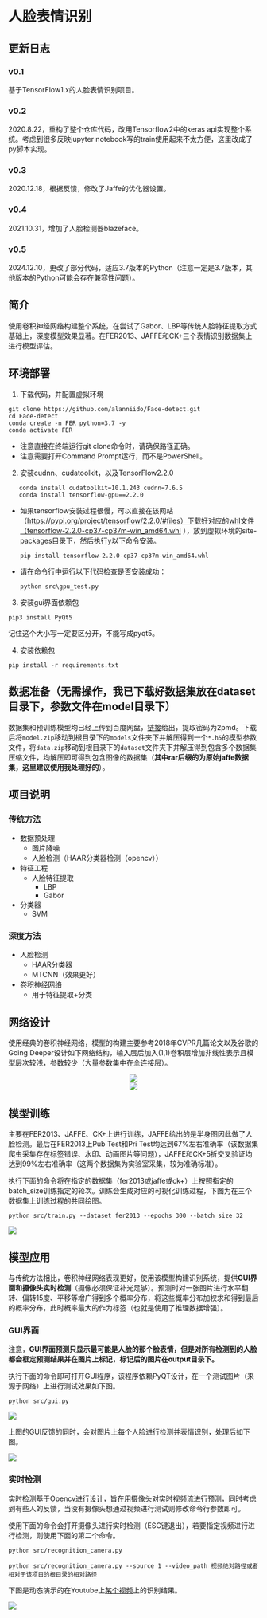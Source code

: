 # 人脸表情识别

## 更新日志

### v0.1

基于TensorFlow1.x的人脸表情识别项目。

### v0.2

2020.8.22，重构了整个仓库代码，改用Tensorflow2中的keras api实现整个系统。考虑到很多反映jupyter notebook写的train使用起来不太方便，这里改成了py脚本实现。

### v0.3

2020.12.18，根据反馈，修改了Jaffe的优化器设置。

### v0.4 

2021.10.31，增加了人脸检测器blazeface。

### v0.5

2024.12.10，更改了部分代码，适应3.7版本的Python（注意一定是3.7版本，其他版本的Python可能会存在兼容性问题）。

## 简介
使用卷积神经网络构建整个系统，在尝试了Gabor、LBP等传统人脸特征提取方式基础上，深度模型效果显著。在FER2013、JAFFE和CK+三个表情识别数据集上进行模型评估。


## 环境部署
1. 下载代码，并配置虚拟环境
```shell script
git clone https://github.com/alanniido/Face-detect.git
cd Face-detect
conda create -n FER python=3.7 -y
conda activate FER
```
- 注意直接在终端运行git clone命令时，请确保路径正确。
- 注意需要打开Command Prompt运行，而不是PowerShell。
  
2. 安装cudnn、cudatoolkit，以及TensorFlow2.2.0
```shell script
   conda install cudatoolkit=10.1.243 cudnn=7.6.5
   conda install tensorflow-gpu==2.2.0 
```
- 如果tensorflow安装过程很慢，可以直接在该网站（https://pypi.org/project/tensorflow/2.2.0/#files）下载好对应的whl文件（tensorflow-2.2.0-cp37-cp37m-win_amd64.whl ），放到虚拟环境的site-packages目录下，然后执行y以下命令安装。
  ```shell script
  pip install tensorflow-2.2.0-cp37-cp37m-win_amd64.whl
  ```
- 请在命令行中运行以下代码检查是否安装成功：
  ```shell script
  python src\gpu_test.py
  ```
3. 安装gui界面依赖包
```shell script
pip3 install PyQt5
```
记住这个大小写一定要区分开，不能写成pyqt5。

4. 安装依赖包
```shell script
pip install -r requirements.txt
```

## 数据准备（无需操作，我已下载好数据集放在dataset目录下，参数文件在model目录下）
数据集和预训练模型均已经上传到百度网盘，[链接](https://pan.baidu.com/s/1LFu52XTMBdsTSQjMIPYWnw)给出，提取密码为2pmd。下载后将`model.zip`移动到根目录下的`models`文件夹下并解压得到一个`*.h5`的模型参数文件，将`data.zip`移动到根目录下的`dataset`文件夹下并解压得到包含多个数据集压缩文件，均解压即可得到包含图像的数据集（**其中rar后缀的为原始jaffe数据集，这里建议使用我处理好的**）。


## 项目说明
### **传统方法**
- 数据预处理
	- 图片降噪
	- 人脸检测（HAAR分类器检测（opencv））
- 特征工程
	- 人脸特征提取
		- LBP
		- Gabor
- 分类器
	- SVM
### **深度方法**
- 人脸检测
	- HAAR分类器
	- MTCNN（效果更好）
- 卷积神经网络
  - 用于特征提取+分类


## 网络设计
使用经典的卷积神经网络，模型的构建主要参考2018年CVPR几篇论文以及谷歌的Going Deeper设计如下网络结构，输入层后加入(1,1)卷积层增加非线性表示且模型层次较浅，参数较少（大量参数集中在全连接层）。
<div align="center"><img src="./assets/CNN.png" /></div>
<div align="center"><img src="./assets/model.png" /></div>


## 模型训练
主要在FER2013、JAFFE、CK+上进行训练，JAFFE给出的是半身图因此做了人脸检测。最后在FER2013上Pub Test和Pri Test均达到67%左右准确率（该数据集爬虫采集存在标签错误、水印、动画图片等问题），JAFFE和CK+5折交叉验证均达到99%左右准确率（这两个数据集为实验室采集，较为准确标准）。

执行下面的命令将在指定的数据集（fer2013或jaffe或ck+）上按照指定的batch_size训练指定的轮次。训练会生成对应的可视化训练过程，下图为在三个数据集上训练过程的共同绘图。

```shell
python src/train.py --dataset fer2013 --epochs 300 --batch_size 32
```
![](./assets/loss.png)


## 模型应用
与传统方法相比，卷积神经网络表现更好，使用该模型构建识别系统，提供**GUI界面和摄像头实时检测**（摄像必须保证补光足够）。预测时对一张图片进行水平翻转、偏转15度、平移等增广得到多个概率分布，将这些概率分布加权求和得到最后的概率分布，此时概率最大的作为标签（也就是使用了推理数据增强）。

### **GUI界面**

注意，**GUI界面预测只显示最可能是人脸的那个脸表情，但是对所有检测到的人脸都会框定预测结果并在图片上标记，标记后的图片在output目录下。**

执行下面的命令即可打开GUI程序，该程序依赖PyQT设计，在一个测试图片（来源于网络）上进行测试效果如下图。

```shell
python src/gui.py
```
![](./assets/gui.png)

上图的GUI反馈的同时，会对图片上每个人脸进行检测并表情识别，处理后如下图。

![](./assets/rst.png)

### **实时检测**
实时检测基于Opencv进行设计，旨在用摄像头对实时视频流进行预测，同时考虑到有些人的反馈，当没有摄像头想通过视频进行测试则修改命令行参数即可。

使用下面的命令会打开摄像头进行实时检测（ESC键退出），若要指定视频进行进行检测，则使用下面的第二个命令。
```shell
python src/recognition_camera.py
```

```shell
python src/recognition_camera.py --source 1 --video_path 视频绝对路径或者相对于该项目的根目录的相对路径
```

下图是动态演示的在Youtube上[某个视频](https://www.youtube.com/watch?v=r5Z741PC9_c)上的识别结果。

![](./assets/demo.gif)
